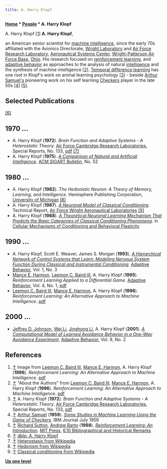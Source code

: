 ```yaml
---
title: A. Harry Klopf
---
```

**[Home](Home "Home") * [People](People "People") * A. Harry Klopf**

[](File:AHKlopf.jpg) A. Harry Klopf <a id="cite-note-1" href="#cite-ref-1">[1]</a>
**A. Harry Klopf**,

an American senior scientist for [machine intelligence](Artificial_Intelligence "Artificial Intelligence"), since the early 70s affiliated with the Avionics Directorate, [Wright Laboratory](https://en.wikipedia.org/wiki/Wright_Laboratory) and [Air Force Research Laboratory](https://en.wikipedia.org/wiki/Air_Force_Research_Laboratory), [Aeronautical Systems Center](https://en.wikipedia.org/wiki/Aeronautical_Systems_Center), [Wright-Patterson Air Force Base](https://en.wikipedia.org/wiki/Wright-Patterson_Air_Force_Base), [Ohio](https://en.wikipedia.org/wiki/Ohio). His research focused on [reinforcement learning](Reinforcement_Learning "Reinforcement Learning"), and [adaptive behavior](https://en.wikipedia.org/wiki/Adaptive_behavior) as approaches to the analysis of natural [intelligence](https://en.wikipedia.org/wiki/Intelligence) and the synthesis of machine intelligence <a id="cite-note-2" href="#cite-ref-2">[2]</a>. [Temporal difference learning](Temporal_Difference_Learning "Temporal Difference Learning") has one root in Klopf's work on animal learning psychology <a id="cite-note-3" href="#cite-ref-3">[3]</a> - beside [Arthur Samuel's](Arthur_Samuel "Arthur Samuel") pioneering work on his self learning [Checkers](Checkers "Checkers") player in the late 50s <a id="cite-note-4" href="#cite-ref-4">[4]</a> <a id="cite-note-5" href="#cite-ref-5">[5]</a>.

## Selected Publications

<a id="cite-note-6" href="#cite-ref-6">[6]</a>

## 1970 ...

- A. Harry Klopf (**1972**). *Brain Function and Adaptive Systems - A Heterostatic Theory*. [Air Force Cambridge Research Laboratories](https://en.wikipedia.org/wiki/Air_Force_Cambridge_Research_Laboratories), Special Reports, No. 133, [pdf](http://www.dtic.mil/dtic/tr/fulltext/u2/742259.pdf) <a id="cite-note-7" href="#cite-ref-7">[7]</a>
- A. Harry Klopf (**1975**). *[A Comparison of Natural and Artificial Intelligence](http://dl.acm.org/citation.cfm?id=1045237)*. [ACM SIGART Bulletin](ACM#SIG "ACM"), No. 52

## 1980 ...

- A. Harry Klopf (**1982**). *The Hedonistic Neuron: A Theory of Memory, Learning, and Intelligence*. Hemisphere Publishing Corporation, [University of Michigan](University_of_Michigan "University of Michigan") <a id="cite-note-8" href="#cite-ref-8">[8]</a>
- A. Harry Klopf (**1987**). *[A Neuronal Model of Classical Conditioning](http://www.dtic.mil/docs/citations/ADA188378)*. Technical Report, [Air Force Wright Aeronautical Laboratories](https://en.wikipedia.org/wiki/Wright_Laboratory) <a id="cite-note-9" href="#cite-ref-9">[9]</a>
- A. Harry Klopf (**1988**). *[A Theoretical Neuronal Learning Mechanism That Predicts the Basic Categories of Classical Conditioning Phenomena](http://link.springer.com/chapter/10.1007%2F978-1-4757-9610-0_21)*. in [Cellular Mechanisms of Conditioning and Behavioral Plasticity](http://link.springer.com/book/10.1007/978-1-4757-9610-0)

## 1990 ...

- A. Harry Klopf, Scott E. Weaver, James S. Morgan (**1993**). *[A Hierarchical Network of Control Systems that Learn: Modeling Nervous System Function During Classical and Instrumental Conditioning](http://adb.sagepub.com/content/1/3/263.abstract)*. [Adaptive Behavior](https://en.wikipedia.org/wiki/Adaptive_Behavior_%28journal%29), Vol. 1, No. 3
- [Mance E. Harmon](http://dblp.uni-trier.de/pers/hd/h/Harmon:Mance_E=), [Leemon C. Baird III](http://dblp.uni-trier.de/pers/hd/b/Baird_III:Leemon_C=), A. Harry Klopf (**1995**). *Reinforcement Learning Applied to a Differential Game*. [Adaptive Behavior](https://en.wikipedia.org/wiki/Adaptive_Behavior_%28journal%29), Vol. 4, No. 1, [pdf](http://www.leemon.com/papers/1995hbk.pdf)
- [Leemon C. Baird III](http://dblp.uni-trier.de/pers/hd/b/Baird_III:Leemon_C=), [Mance E. Harmon](http://dblp.uni-trier.de/pers/hd/h/Harmon:Mance_E=), A. Harry Klopf (**1996**). *Reinforcement Learning: An Alternative Approach to Machine Intelligence*. [pdf](http://www.leemon.com/papers/1996bhk.pdf)

## 2000 ...

- [Jeffrey D. Johnson](http://dblp.uni-trier.de/pers/hd/j/Johnson:Jeffrey_D=), [Wei Li](http://dblp.uni-trier.de/pers/hd/l/Li:Wei), [Jinghong Li](http://dblp.uni-trier.de/pers/hd/l/Li:Jinghong), A. Harry Klopf (**2001**). *[A Computational Model of Learned Avoidance Behavior in a One-Way Avoidance Experiment](http://adb.sagepub.com/content/9/2/91.citation)*. [Adaptive Behavior](https://en.wikipedia.org/wiki/Adaptive_Behavior_%28journal%29), Vol. 9, No. 2

## References

1. <a id="cite-ref-1" href="#cite-note-1">↑</a> Image from [Leemon C. Baird III](http://dblp.uni-trier.de/pers/hd/b/Baird_III:Leemon_C=), [Mance E. Harmon](http://dblp.uni-trier.de/pers/hd/h/Harmon:Mance_E=), A. Harry Klopf (**1996**). *Reinforcement Learning: An Alternative Approach to Machine Intelligence*. [pdf](http://www.leemon.com/papers/1996bhk.pdf)
1. <a id="cite-ref-2" href="#cite-note-2">↑</a> "About the Authors" from [Leemon C. Baird III](http://dblp.uni-trier.de/pers/hd/b/Baird_III:Leemon_C=), [Mance E. Harmon](http://dblp.uni-trier.de/pers/hd/h/Harmon:Mance_E=), A. Harry Klopf (**1996**). *Reinforcement Learning: An Alternative Approach to Machine Intelligence*. [pdf](http://www.leemon.com/papers/1996bhk.pdf)
1. <a id="cite-ref-3" href="#cite-note-3">↑</a> A. Harry Klopf (**1972**). *Brain Function and Adaptive Systems - A Heterostatic Theory*. [Air Force Cambridge Research Laboratories](https://en.wikipedia.org/wiki/Air_Force_Cambridge_Research_Laboratories), Special Reports, No. 133, [pdf](http://www.dtic.mil/dtic/tr/fulltext/u2/742259.pdf)
1. <a id="cite-ref-4" href="#cite-note-4">↑</a> [Arthur Samuel](Arthur_Samuel "Arthur Samuel") (**1959**). *[Some Studies in Machine Learning Using the Game of Checkers](http://domino.watson.ibm.com/tchjr/journalindex.nsf/600cc5649e2871db852568150060213c/39a870213169f45685256bfa00683d74!OpenDocument)*. IBM Journal July 1959
1. <a id="cite-ref-5" href="#cite-note-5">↑</a>  [Richard Sutton](Richard_Sutton "Richard Sutton"), [Andrew Barto](Andrew_Barto "Andrew Barto") (**1998**). *[Reinforcement Learning: An Introduction](http://www.incompleteideas.net/sutton/book/the-book.html)*. [MIT Press](https://en.wikipedia.org/wiki/MIT_Press), [6.10 Bibliographical and Historical Remarks](https://webdocs.cs.ualberta.ca/~sutton/book/ebook/node70.html)
1. <a id="cite-ref-6" href="#cite-note-6">↑</a> [dblp: A. Harry Klopf](http://dblp.uni-trier.de/pers/hd/k/Klopf:A=_Harry)
1. <a id="cite-ref-7" href="#cite-note-7">↑</a>  [Heterostasis from Wikipedia](https://en.wikipedia.org/wiki/Heterostasis_%28cybernetics%29)
1. <a id="cite-ref-8" href="#cite-note-8">↑</a> [Hedonism from Wikipedia](https://en.wikipedia.org/wiki/Hedonism)
1. <a id="cite-ref-9" href="#cite-note-9">↑</a> [Classical conditioning from Wikipedia](https://en.wikipedia.org/wiki/Classical_conditioning)

**[Up one level](People "People")**

